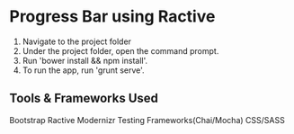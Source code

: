 Progress Bar using Ractive
====================

1.  Navigate to the project folder
2.  Under the project folder, open the command prompt.
3.  Run 'bower install && npm install'.
4.  To run the app, run 'grunt serve'.

Tools & Frameworks Used
---------------------

Bootstrap
Ractive
Modernizr
Testing Frameworks(Chai/Mocha)
CSS/SASS